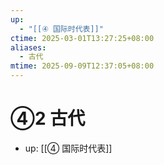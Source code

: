 ```yaml
---
up:
  - "[[④ 国际时代表]]"
ctime: 2025-03-01T13:27:25+08:00
aliases:
  - 古代
mtime: 2025-09-09T12:37:05+08:00
---
```


# ④2 古代

- up: [[④ 国际时代表]]
